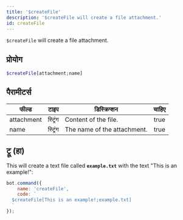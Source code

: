 ```yaml
---
title: '$createFile'
description: '$createFile will create a file attachment.'
id: createFile
---
```


`$createFile` will create a file attachment.

## प्रोयोग

```php
$createFile[attachment;name]
```

## पैरामीटर्स

| फील्ड      | टाइप     | डिस्क्रिप्शन                | चाहिए |
| ---------- | -------- | --------------------------- |:-----:|
| attachment | स्ट्रिंग | Content of the file.        | true  |
| name       | स्ट्रिंग | The name of the attachment. | true  |

## ट्रू (हा)

This will create a text file called **`example.txt`** with the text "This is an example!":

```javascript
bot.command({
    name: 'createFile',
    code: `
  $createFile[This is an example!;example.txt]
  `
});
```
